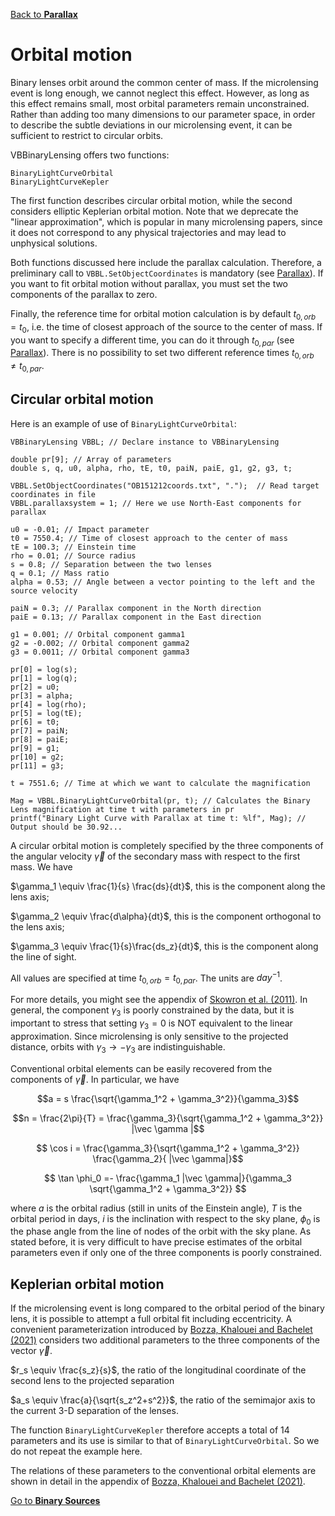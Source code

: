 [Back to **Parallax**](Parallax.md)

# Orbital motion

Binary lenses orbit around the common center of mass. If the microlensing event is long enough, we cannot neglect this effect. However, as long as this effect remains small, most orbital parameters remain unconstrained. Rather than adding too many dimensions to our parameter space, in order to describe the subtle deviations in our microlensing event, it can be sufficient to restrict to circular orbits.

VBBinaryLensing offers two functions:

```
BinaryLightCurveOrbital
BinaryLightCurveKepler
```

The first function describes circular orbital motion, while the second considers elliptic Keplerian orbital motion. Note that we deprecate the "linear approximation", which is popular in many microlensing papers, since it does not correspond to any physical trajectories and may lead to unphysical solutions.

Both functions discussed here include the parallax calculation. Therefore, a preliminary call to `VBBL.SetObjectCoordinates` is mandatory (see [Parallax](Parallax.md)). If you want to fit orbital motion without parallax, you must set the two components of the parallax to zero.

Finally, the reference time for orbital motion calculation is by default $t_{0,orb}=t_0$, i.e. the time of closest approach of the source to the center of mass. If you want to specify a different time, you can do it through $t_{0,par}$ (see [Parallax](Parallax.md#reference-time-for-parallax-t_0par)). There is no possibility to set two different reference times $t_{0,orb} \neq t_{0,par}$.

## Circular orbital motion

Here is an example of use of `BinaryLightCurveOrbital`:

```
VBBinaryLensing VBBL; // Declare instance to VBBinaryLensing

double pr[9]; // Array of parameters
double s, q, u0, alpha, rho, tE, t0, paiN, paiE, g1, g2, g3, t;

VBBL.SetObjectCoordinates("OB151212coords.txt", ".");  // Read target coordinates in file
VBBL.parallaxsystem = 1; // Here we use North-East components for parallax

u0 = -0.01; // Impact parameter
t0 = 7550.4; // Time of closest approach to the center of mass
tE = 100.3; // Einstein time
rho = 0.01; // Source radius
s = 0.8; // Separation between the two lenses
q = 0.1; // Mass ratio
alpha = 0.53; // Angle between a vector pointing to the left and the source velocity

paiN = 0.3; // Parallax component in the North direction
paiE = 0.13; // Parallax component in the East direction

g1 = 0.001; // Orbital component gamma1
g2 = -0.002; // Orbital component gamma2
g3 = 0.0011; // Orbital component gamma3

pr[0] = log(s);
pr[1] = log(q);
pr[2] = u0;
pr[3] = alpha;
pr[4] = log(rho);
pr[5] = log(tE);
pr[6] = t0;
pr[7] = paiN;
pr[8] = paiE;
pr[9] = g1;
pr[10] = g2;
pr[11] = g3;

t = 7551.6; // Time at which we want to calculate the magnification

Mag = VBBL.BinaryLightCurveOrbital(pr, t); // Calculates the Binary Lens magnification at time t with parameters in pr
printf("Binary Light Curve with Parallax at time t: %lf", Mag); // Output should be 30.92...
```

A circular orbital motion is completely specified by the three components of the angular velocity $\vec \gamma$ of the secondary mass with respect to the first mass. We have

$\gamma_1 \equiv \frac{1}{s} \frac{ds}{dt}$, this is the component along the lens axis;

$\gamma_2 \equiv \frac{d\alpha}{dt}$, this is the component orthogonal to the lens axis;

$\gamma_3 \equiv \frac{1}{s}\frac{ds_z}{dt}$, this is the component along the line of sight.

All values are specified at time $t_{0,orb}=t_{0,par}$. The units are $day^{-1}$.

For more details, you might see the appendix of [Skowron et al. (2011)](https://ui.adsabs.harvard.edu/abs/2011ApJ...738...87S/abstract). In general, the component $\gamma_3$ is poorly constrained by the data, but it is important to stress that setting $\gamma_3=0$ is NOT equivalent to the linear approximation. Since microlensing is only sensitive to the projected distance, orbits with $\gamma_3 \rightarrow - \gamma_3$ are indistinguishable.

Conventional orbital elements can be easily recovered from the components of $\vec \gamma$. In particular, we have

$$a = s \frac{\sqrt{\gamma_1^2 + \gamma_3^2}}{\gamma_3}$$

$$n = \frac{2\pi}{T} =  \frac{\gamma_3}{\sqrt{\gamma_1^2 + \gamma_3^2}} |\vec \gamma |$$

$$ \cos i = \frac{\gamma_3}{\sqrt{\gamma_1^2 + \gamma_3^2}} \frac{\gamma_2}{ |\vec \gamma|}$$

$$ \tan \phi_0 =- \frac{\gamma_1 |\vec \gamma|}{\gamma_3 \sqrt{\gamma_1^2 + \gamma_3^2}} $$

where $a$ is the orbital radius (still in units of the Einstein angle), $T$ is the orbital period in days, $i$ is the inclination with respect to the sky plane, $\phi_0$ is the phase angle from the line of nodes of the orbit with the sky plane. As stated before, it is very difficult to have precise estimates of the orbital parameters even if only one of the three components is poorly constrained.

## Keplerian orbital motion

If the microlensing event is long compared to the orbital period of the binary lens, it is possible to attempt a full orbital fit including eccentricity. A convenient parameterization introduced by [Bozza, Khalouei and Bachelet (2021)](https://ui.adsabs.harvard.edu/abs/2021MNRAS.505..126B/abstract) considers two additional parameters to the three components of the vector $\vec \gamma$.

$r_s \equiv \frac{s_z}{s}$, the ratio of the longitudinal coordinate of the second lens to the projected separation

$a_s \equiv \frac{a}{\sqrt{s_z^2+s^2}}$, the ratio of the semimajor axis to the current 3-D separation of the lenses.

The function `BinaryLightCurveKepler` therefore accepts a total of 14 parameters and its use is similar to that of `BinaryLightCurveOrbital`. So we do not repeat the example here.

The relations of these parameters to the conventional orbital elements are shown in detail in the appendix of [Bozza, Khalouei and Bachelet (2021)](https://ui.adsabs.harvard.edu/abs/2021MNRAS.505..126B/abstract).

[Go to **Binary Sources**](BinarySources.md)

